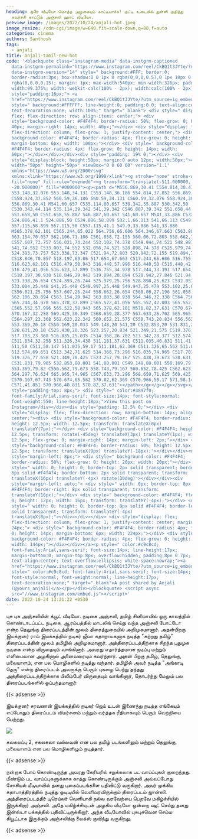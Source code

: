 ```yaml
---
heading: ஒரே வீடியோ மொத்த அழகையும் காட்டியாச்சு! குட்டி உடையில் துள்ளி குதித்து
  கவர்ச்சி காட்டும் அஞ்சலி ஹாட் வீடியோ.
preview_image: /images/2022/10/24/anjali-hot.jpeg
image_resize: /cdn-cgi/image/w=640,fit=scale-down,q=80,f=auto
categories: cinema
authors: Santhosh
tags:
  - anjali
title: anjali-tamil-new-hot
code: '<blockquote class="instagram-media" data-instgrm-captioned
  data-instgrm-permalink="https://www.instagram.com/reel/CkBQ1t3JYte/?utm_source=ig_embed&amp;utm_campaign=loading"
  data-instgrm-version="14" style=" background:#FFF; border:0;
  border-radius:3px; box-shadow:0 0 1px 0 rgba(0,0,0,0.5),0 1px 10px 0
  rgba(0,0,0,0.15); margin: 1px; max-width:540px; min-width:326px; padding:0;
  width:99.375%; width:-webkit-calc(100% - 2px); width:calc(100% - 2px);"><div
  style="padding:16px;"> <a
  href="https://www.instagram.com/reel/CkBQ1t3JYte/?utm_source=ig_embed&amp;utm_campaign=loading"
  style=" background:#FFFFFF; line-height:0; padding:0 0; text-align:center;
  text-decoration:none; width:100%;" target="_blank"> <div style=" display:
  flex; flex-direction: row; align-items: center;"> <div
  style="background-color: #F4F4F4; border-radius: 50%; flex-grow: 0; height:
  40px; margin-right: 14px; width: 40px;"></div> <div style="display: flex;
  flex-direction: column; flex-grow: 1; justify-content: center;"> <div style="
  background-color: #F4F4F4; border-radius: 4px; flex-grow: 0; height: 14px;
  margin-bottom: 6px; width: 100px;"></div> <div style=" background-color:
  #F4F4F4; border-radius: 4px; flex-grow: 0; height: 14px; width:
  60px;"></div></div></div><div style="padding: 19% 0;"></div> <div
  style="display:block; height:50px; margin:0 auto 12px; width:50px;"><svg
  width="50px" height="50px" viewBox="0 0 60 60" version="1.1"
  xmlns="https://www.w3.org/2000/svg"
  xmlns:xlink="https://www.w3.org/1999/xlink"><g stroke="none" stroke-width="1"
  fill="none" fill-rule="evenodd"><g transform="translate(-511.000000,
  -20.000000)" fill="#000000"><g><path d="M556.869,30.41 C554.814,30.41
  553.148,32.076 553.148,34.131 C553.148,36.186 554.814,37.852 556.869,37.852
  C558.924,37.852 560.59,36.186 560.59,34.131 C560.59,32.076 558.924,30.41
  556.869,30.41 M541,60.657 C535.114,60.657 530.342,55.887 530.342,50
  C530.342,44.114 535.114,39.342 541,39.342 C546.887,39.342 551.658,44.114
  551.658,50 C551.658,55.887 546.887,60.657 541,60.657 M541,33.886 C532.1,33.886
  524.886,41.1 524.886,50 C524.886,58.899 532.1,66.113 541,66.113 C549.9,66.113
  557.115,58.899 557.115,50 C557.115,41.1 549.9,33.886 541,33.886
  M565.378,62.101 C565.244,65.022 564.756,66.606 564.346,67.663 C563.803,69.06
  563.154,70.057 562.106,71.106 C561.058,72.155 560.06,72.803 558.662,73.347
  C557.607,73.757 556.021,74.244 553.102,74.378 C549.944,74.521 548.997,74.552
  541,74.552 C533.003,74.552 532.056,74.521 528.898,74.378 C525.979,74.244
  524.393,73.757 523.338,73.347 C521.94,72.803 520.942,72.155 519.894,71.106
  C518.846,70.057 518.197,69.06 517.654,67.663 C517.244,66.606 516.755,65.022
  516.623,62.101 C516.479,58.943 516.448,57.996 516.448,50 C516.448,42.003
  516.479,41.056 516.623,37.899 C516.755,34.978 517.244,33.391 517.654,32.338
  C518.197,30.938 518.846,29.942 519.894,28.894 C520.942,27.846 521.94,27.196
  523.338,26.654 C524.393,26.244 525.979,25.756 528.898,25.623 C532.057,25.479
  533.004,25.448 541,25.448 C548.997,25.448 549.943,25.479 553.102,25.623
  C556.021,25.756 557.607,26.244 558.662,26.654 C560.06,27.196 561.058,27.846
  562.106,28.894 C563.154,29.942 563.803,30.938 564.346,32.338 C564.756,33.391
  565.244,34.978 565.378,37.899 C565.522,41.056 565.552,42.003 565.552,50
  C565.552,57.996 565.522,58.943 565.378,62.101 M570.82,37.631 C570.674,34.438
  570.167,32.258 569.425,30.349 C568.659,28.377 567.633,26.702 565.965,25.035
  C564.297,23.368 562.623,22.342 560.652,21.575 C558.743,20.834 556.562,20.326
  553.369,20.18 C550.169,20.033 549.148,20 541,20 C532.853,20 531.831,20.033
  528.631,20.18 C525.438,20.326 523.257,20.834 521.349,21.575 C519.376,22.342
  517.703,23.368 516.035,25.035 C514.368,26.702 513.342,28.377 512.574,30.349
  C511.834,32.258 511.326,34.438 511.181,37.631 C511.035,40.831 511,41.851
  511,50 C511,58.147 511.035,59.17 511.181,62.369 C511.326,65.562 511.834,67.743
  512.574,69.651 C513.342,71.625 514.368,73.296 516.035,74.965 C517.703,76.634
  519.376,77.658 521.349,78.425 C523.257,79.167 525.438,79.673 528.631,79.82
  C531.831,79.965 532.853,80.001 541,80.001 C549.148,80.001 550.169,79.965
  553.369,79.82 C556.562,79.673 558.743,79.167 560.652,78.425 C562.623,77.658
  564.297,76.634 565.965,74.965 C567.633,73.296 568.659,71.625 569.425,69.651
  C570.167,67.743 570.674,65.562 570.82,62.369 C570.966,59.17 571,58.147 571,50
  C571,41.851 570.966,40.831 570.82,37.631"></path></g></g></g></svg></div><div
  style="padding-top: 8px;"> <div style=" color:#3897f0;
  font-family:Arial,sans-serif; font-size:14px; font-style:normal;
  font-weight:550; line-height:18px;">View this post on
  Instagram</div></div><div style="padding: 12.5% 0;"></div> <div
  style="display: flex; flex-direction: row; margin-bottom: 14px; align-items:
  center;"><div> <div style="background-color: #F4F4F4; border-radius: 50%;
  height: 12.5px; width: 12.5px; transform: translateX(0px)
  translateY(7px);"></div> <div style="background-color: #F4F4F4; height:
  12.5px; transform: rotate(-45deg) translateX(3px) translateY(1px); width:
  12.5px; flex-grow: 0; margin-right: 14px; margin-left: 2px;"></div> <div
  style="background-color: #F4F4F4; border-radius: 50%; height: 12.5px; width:
  12.5px; transform: translateX(9px) translateY(-18px);"></div></div><div
  style="margin-left: 8px;"> <div style=" background-color: #F4F4F4;
  border-radius: 50%; flex-grow: 0; height: 20px; width: 20px;"></div> <div
  style=" width: 0; height: 0; border-top: 2px solid transparent; border-left:
  6px solid #f4f4f4; border-bottom: 2px solid transparent; transform:
  translateX(16px) translateY(-4px) rotate(30deg)"></div></div><div
  style="margin-left: auto;"> <div style=" width: 0px; border-top: 8px solid
  #F4F4F4; border-right: 8px solid transparent; transform:
  translateY(16px);"></div> <div style=" background-color: #F4F4F4; flex-grow:
  0; height: 12px; width: 16px; transform: translateY(-4px);"></div> <div
  style=" width: 0; height: 0; border-top: 8px solid #F4F4F4; border-left: 8px
  solid transparent; transform: translateY(-4px)
  translateX(8px);"></div></div></div> <div style="display: flex;
  flex-direction: column; flex-grow: 1; justify-content: center; margin-bottom:
  24px;"> <div style=" background-color: #F4F4F4; border-radius: 4px; flex-grow:
  0; height: 14px; margin-bottom: 6px; width: 224px;"></div> <div style="
  background-color: #F4F4F4; border-radius: 4px; flex-grow: 0; height: 14px;
  width: 144px;"></div></div></a><p style=" color:#c9c8cd;
  font-family:Arial,sans-serif; font-size:14px; line-height:17px;
  margin-bottom:0; margin-top:8px; overflow:hidden; padding:8px 0 7px;
  text-align:center; text-overflow:ellipsis; white-space:nowrap;"><a
  href="https://www.instagram.com/reel/CkBQ1t3JYte/?utm_source=ig_embed&amp;utm_campaign=loading"
  style=" color:#c9c8cd; font-family:Arial,sans-serif; font-size:14px;
  font-style:normal; font-weight:normal; line-height:17px;
  text-decoration:none;" target="_blank">A post shared by Anjali
  (@yours_anjali)</a></p></div></blockquote> <script async
  src="//www.instagram.com/embed.js"></script>'
date: 2022-10-24 13:21:22 +0530
---
```

புசு புசு அஞ்சலியின் க்யூட் வீடியோ.
நடிகை அஞ்சலி, தமிழ் சினிமாவில் ஒரு காலத்தில் கொண்டாடப்பட்ட நடிகை, ஆரம்பத்தில் மாடலிங் செய்து வந்த அஞ்சலி போட்டோ என்ற தெலுங்கு திரைப்படத்தின் மூலம் திரைத்துறையில் அறிமுகமானார். அதன்பிறகு இயக்குனர் ராம் இயக்கத்தில் நடிகர் ஜீவா கதாநாயகனாக  நடித்த "கற்றது தமிழ்" திரைப்படத்தின் மூலம் தமிழில் அறிமுகமானார். அத்திரைப்படத்திற்காக சிறந்த புதுமுக நடிகை என்ற விருதையும் வாங்கினார். அவரது எதார்த்தமான நடிப்பு மற்றும் எளிமையான அழகினால்  அனைவரையும் கவர்ந்தார்.
அதன் பிறகு தமிழ், தெலுங்கு, மலையாளம், என பல மொழிகளில் நடித்து வந்தார். தமிழில் அவர் நடித்த "அங்காடி தெரு" என்ற திரைப்படம் அவருக்கு பெரும் புகழை பெற்று தந்தது அத்திரைப்படத்திற்க்காக பிலிம்பேர் விருதையும் வாங்கினார், தொடர்ந்து மேலும் பல திரைப்படங்களில் ஒப்பந்தமானார். 

{{< adsense >}}

இயக்குனர் சரவணன் இயக்கத்தில் நடிகர் ஜெய் உடன் இணைந்து நடித்த எங்கேயும் எப்போதும் திரைப்படம் விமர்சனம் மற்றும் வர்த்தக ரீதியாகவும் பெரும்  வெற்றியை பெற்றது.


![](/images/2022/10/24/anjali-tamil-new-hot.jpeg)

கலகலப்பு 2, சகலகலா வல்லவன் என பல தமிழ் படங்களிலும் மற்றும் தெலுங்கு, மலையாளம் என பல மொழிகளிழும் நடித்தார். 

{{< adsense >}}

நன்றாக போய் கொண்டிருந்த  அவரது கேரியரில் சறுக்கலாக  பட வாய்ப்புகள் குறைந்தது. மீண்டும் பட வாய்ப்புகளுக்காக காத்து கொண்டிருக்கும் அஞ்சலி அவ்வப்போது சோசியல் மீடியாவில் தனது புகைப்படங்களை பதிவிட்டு வருகிறார்.
அவர் முக்கிய கதாபாத்திரத்தில் நடித்து ஓடிடியில் வெளிவரவிருக்கும் திரைப்படம் ஜான்ஸி. அத்திரைப்படத்திர் டிரெய்லர் வெளியாகி நல்ல வரவேற்பை பெறவே மகிழ்ச்சியில் இருக்கிறார் அஞ்சலி. அதே மகிழ்ச்சியுடன் அழகிய வீடியோ ஒன்றை ஷுட் செய்து தனது இன்ஸ்டா பக்கத்தில் பதிவிட்டிருக்கிறார். அந்த வீடியோவில் புசுபுசுவென செம்ம கியூட்டாக இருக்கும் அஞ்சலிக்கு லைக்ஸ் குவிந்து வருகிறது.

{{< adsense >}}